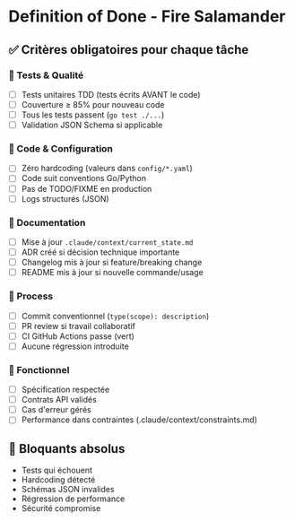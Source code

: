 # Definition of Done - Fire Salamander

## ✅ Critères obligatoires pour chaque tâche

### 🧪 Tests & Qualité
- [ ] Tests unitaires TDD (tests écrits AVANT le code)
- [ ] Couverture ≥ 85% pour nouveau code
- [ ] Tous les tests passent (`go test ./...`)
- [ ] Validation JSON Schema si applicable

### 🔧 Code & Configuration  
- [ ] Zéro hardcoding (valeurs dans `config/*.yaml`)
- [ ] Code suit conventions Go/Python
- [ ] Pas de TODO/FIXME en production
- [ ] Logs structurés (JSON)

### 📝 Documentation
- [ ] Mise à jour `.claude/context/current_state.md`
- [ ] ADR créé si décision technique importante
- [ ] Changelog mis à jour si feature/breaking change
- [ ] README mis à jour si nouvelle commande/usage

### 🔄 Process
- [ ] Commit conventionnel (`type(scope): description`)
- [ ] PR review si travail collaboratif
- [ ] CI GitHub Actions passe (vert)
- [ ] Aucune régression introduite

### 🎯 Fonctionnel
- [ ] Spécification respectée
- [ ] Contrats API validés
- [ ] Cas d'erreur gérés
- [ ] Performance dans contraintes (.claude/context/constraints.md)

## 🚫 Bloquants absolus
- Tests qui échouent
- Hardcoding détecté  
- Schémas JSON invalides
- Régression de performance
- Sécurité compromise
